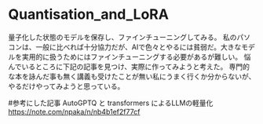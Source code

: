 # Quantisation_and_LoRA
量子化した状態のモデルを保存し、ファインチューニングしてみる。
私のパソコンは、一般に比べれば十分協力だが、AIで色々とやるには貧弱だ。大きなモデルを実用的に扱うためにはファインチューニングする必要があるが難しい。
悩んでいるところに下記の記事を見つけ、実際に作ってみようと考えた。
専門的な本を詠んだ事も無く講義も受けたことが無い私にうまく行くか分からないが、やるだけやってみようと思っている。

#参考にした記事
AutoGPTQ と transformers によるLLMの軽量化  https://note.com/npaka/n/nb4b1ef2f77cf
